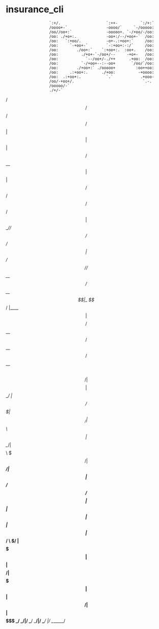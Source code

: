 # insurance_cli

                       `:+/.                    `:++-          `:/+:`
                       /oooo+-`                 -oooo/`     `-/ooooo:
                       /oo//oo+:`               -ooooo+. `-/+oo/-/oo:
                       /oo: ./+o+:.             -oo+:/--/+oo+-`  /oo:
                       /oo:   `:+oo/.           -o+-.:+oo+:`     /oo:
                       /oo:     `-+oo+-`        `-:+oo+:-:/`     /oo:
                       /oo:        ./oo+:`    `:+oo+:.  :oo+.    /oo:
                       /oo:          ./+o+-`-/oo+/--     -+o+-   /oo:
                       /oo:            `--/oo+/-./++      .+oo:  /oo:
                       /oo:          `-/+oo+--:--oo+       `/oo/`/oo:
                       /oo:        ./+oo+:` ./ooooo+         :oo++oo:
                       /oo:     .:+oo+:.      ./+oo:          -+oooo:
                       /oo:  .:+oo+:.           `.`            .+ooo-
                       /oo/-+oo+/.                              `.-.
                       /ooooo/-`
                       ./+/-`

 /$$    /$$                      /$$                /$$$$$$
| $$   | $$                     | $$               /$$__  $$
| $$   | $$ /$$$$$$   /$$$$$$  /$$$$$$    /$$$$$$ | $$  \__//$$$$$$   /$$$$$$   /$$$$$$
|  $$ / $$//$$__  $$ /$$__  $$|_  $$_/   |____  $$| $$$$   /$$__  $$ /$$__  $$ /$$__  $$
 \  $$ $$/| $$$$$$$$| $$  \__/  | $$      /$$$$$$$| $$_/  | $$  \ $$| $$  \__/| $$$$$$$$
  \  $$$/ | $$_____/| $$        | $$ /$$ /$$__  $$| $$    | $$  | $$| $$      | $$_____/
   \  $/  |  $$$$$$$| $$        |  $$$$/|  $$$$$$$| $$    |  $$$$$$/| $$      |  $$$$$$$
    \_/    \_______/|__/         \___/   \_______/|__/     \______/ |__/       \_______/